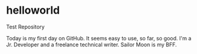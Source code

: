 # helloworld
Test Repository

Today is my first day on GitHub. It seems easy to use, so far, so good. I'm a Jr. Developer and a freelance technical writer. 
Sailor Moon is my BFF. 
